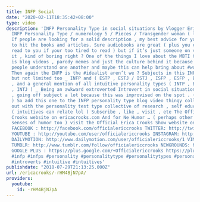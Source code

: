 ```yaml
---
title: INFP Social
date: "2020-02-11T18:35:42+08:00"
type: video
description: 'INFP Personality Type in social situations by Vlogger Erica Crooks (
  INFP Personality Type / numerology 5 / Pieces / Transgender woman ( lesbian ) )
  If people are looking for a solid description , my best advice for you would be
  to hit the books and articles. Sure audiobooks are great ( plus you can have software
  read to you if your too tired to read ) but if it’s just someone on video reading
  it , kind of boring right ? One of the things I love about the MBTI Community online
  is blog videos , parody memes and just the culture behind it because it does help
  people understand one another and maybe this can help bring about #worldpeace .
  Then again the INFP is the #idealist aren’t we ? Subjects in this INFP video include
  but not limited too _ INFP and ( ESTP , ESTJ / ISTJ , ISFP , ESFP , ESFJ / ISFJ
  , and a general mention of all intuitive personality types ( INTP , ENTP , ENTJ
  , INTJ ) _ Being an awkward extroverted Introvert in social situations _ And finally
  , going off subject a lot because this was improvised on the spot . ( aka Perceiver
  ) So add this one to the INFP personality type blog video thingy collection to help
  out with the personality test type collective of research , self education and study
  ( intuitives can relate lol ) Subscribe , like , visit , ete The Official Erica
  Crooks website on ericacrooks.com And for Ne Humor … ( perhaps other cognitive functions
  senses of humor too ) visit the Official Erica Crooks Show website on officialericcrooks.com
  FACEBOOK : http://facebook.com/officialericcrooks TWITTER: http://twitter.com/crooks_erica
  YOUTUBE : http://youtube.com/user/officialericcrooks INSTAGRAM: http://Instagram.com/officialericcrooks/
  DAILYMOTION: http://www.dailymotion.com/user/officialericcrooks/1 VIMEO: https://vimeo.com/officialericcrooks
  TUMBLR: http://www.tumblr.com/follow/officialericcrooks NEWGROUNDS: http://officialericcrooks.newgrounds.com
  GOOGLE PLUS : https://plus.google.com/+Officialericcrooks https://plus.google.com/u/1/107071511190239259796
  #infp #infps #personality #personalitytype #personalitytypes #personalitytest #introvert
  #introverts #intuitive #intuitives'
publishdate: "2018-07-29T21:13:25.000Z"
url: /ericacrooks/-rHM4BjN7pA/
providers:
  youtube:
    id: -rHM4BjN7pA
---
```

